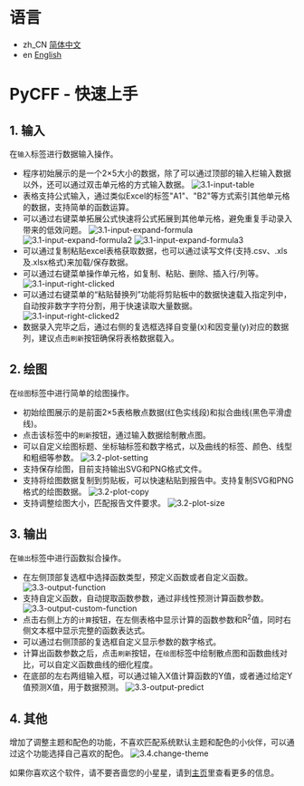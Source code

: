 # 语言

- zh_CN [简体中文](QuickStart.zh_CN.md)
- en [English](QuickStart.md)

# PyCFF - 快速上手

## 1. 输入

在`输入`标签进行数据输入操作。

 - 程序初始展示的是一个2×5大小的数据，除了可以通过顶部的输入栏输入数据以外，还可以通过双击单元格的方式输入数据。
   ![3.1-input-table](https://raw.githubusercontent.com/AndrewMoa2005/PyCFF/main/images/3.1-input-table.png)
 - 表格支持公式输入，通过类似Excel的标签"A1"、"B2"等方式索引其他单元格的数据，支持简单的函数运算。
 - 可以通过右键菜单拓展公式快速将公式拓展到其他单元格，避免重复手动录入带来的低效问题。
   ![3.1-input-expand-formula](https://raw.githubusercontent.com/AndrewMoa2005/PyCFF/main/images/3.1-input-expand-formula.png)
   ![3.1-input-expand-formula2](https://raw.githubusercontent.com/AndrewMoa2005/PyCFF/main/images/3.1-input-expand-formula2.png)
   ![3.1-input-expand-formula3](https://raw.githubusercontent.com/AndrewMoa2005/PyCFF/main/images/3.1-input-expand-formula3.png)
 - 可以通过复制粘贴excel表格获取数据，也可以通过读写文件(支持.csv、.xls及.xlsx格式)来加载/保存数据。
 - 可以通过右键菜单操作单元格，如复制、粘贴、删除、插入行/列等。
   ![3.1-input-right-clicked](https://raw.githubusercontent.com/AndrewMoa2005/PyCFF/main/images/3.1-input-right-clicked.png)
 - 可以通过右键菜单的“粘贴替换列”功能将剪贴板中的数据快速载入指定列中，自动按非数字字符分割，用于快速读取大量数据。
   ![3.1-input-right-clicked2](https://raw.githubusercontent.com/AndrewMoa2005/PyCFF/main/images/3.1-input-right-clicked2.png)
 - 数据录入完毕之后，通过右侧的复选框选择自变量(x)和因变量(y)对应的数据列，建议点击`刷新`按钮确保将表格数据载入。

## 2. 绘图

在`绘图`标签中进行简单的绘图操作。

 - 初始绘图展示的是前面2×5表格散点数据(红色实线段)和拟合曲线(黑色平滑虚线)。
 - 点击该标签中的`刷新`按钮，通过输入数据绘制散点图。
 - 可以自定义绘图标题、坐标轴标签和数字格式，以及曲线的标签、颜色、线型和粗细等参数。
   ![3.2-plot-setting](https://raw.githubusercontent.com/AndrewMoa2005/PyCFF/main/images/3.2-plot-setting.png)
 - 支持保存绘图，目前支持输出SVG和PNG格式文件。
 - 支持将绘图数据复制到剪贴板，可以快速粘贴到报告中。支持复制SVG和PNG格式的绘图数据。
   ![3.2-plot-copy](https://raw.githubusercontent.com/AndrewMoa2005/PyCFF/main/images/3.2-plot-copy.png)
 - 支持调整绘图大小，匹配报告文件要求。
   ![3.2-plot-size](https://raw.githubusercontent.com/AndrewMoa2005/PyCFF/main/images/3.2-plot-size.png)

## 3. 输出

在`输出`标签中进行函数拟合操作。

 - 在左侧顶部复选框中选择函数类型，预定义函数或者自定义函数。
   ![3.3-output-function](https://raw.githubusercontent.com/AndrewMoa2005/PyCFF/main/images/3.3-output-function.png)
 - 支持自定义函数，自动提取函数参数，通过非线性预测计算函数参数。
   ![3.3-output-custom-function](https://raw.githubusercontent.com/AndrewMoa2005/PyCFF/main/images/3.3-output-custom-function.png)
 - 点击右侧上方的`计算`按钮，在左侧表格中显示计算的函数参数和R<sup>2</sup>值，同时右侧文本框中显示完整的函数表达式。
 - 可以通过右侧顶部的复选框自定义显示参数的数字格式。
 - 计算出函数参数之后，点击`刷新`按钮，在`绘图`标签中绘制散点图和函数曲线对比，可以自定义函数曲线的细化程度。
 - 在底部的左右两组输入框，可以通过输入X值计算函数的Y值，或者通过给定Y值预测X值，用于数据预测。
   ![3.3-output-predict](https://raw.githubusercontent.com/AndrewMoa2005/PyCFF/main/images/3.3-output-predict.png)

## 4. 其他

增加了调整主题和配色的功能，不喜欢匹配系统默认主题和配色的小伙伴，可以通过这个功能选择自己喜欢的配色。
![3.4.change-theme](https://raw.githubusercontent.com/AndrewMoa2005/PyCFF/main/images/3.4-change-theme.png)

如果你喜欢这个软件，请不要吝啬您的小星星，请到[主页](https://github.com/AndrewMoa2005/PyCFF)里查看更多的信息。
